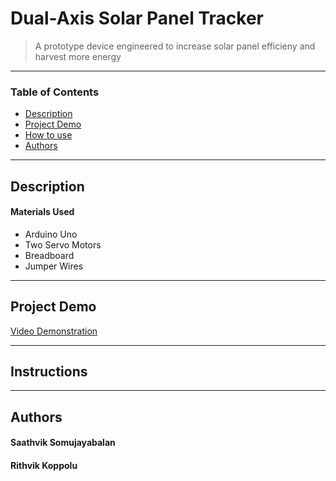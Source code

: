 # Dual-Axis Solar Panel Tracker

> A prototype device engineered to increase solar panel efficieny and harvest more energy

---

### Table of Contents

- [Description](#Description)
- [Project Demo](#Project-Demo)
- [How to use](#How-To-Use)
- [Authors](#Authors)

---


## Description


#### Materials Used
   - Arduino Uno
   - Two Servo Motors
   - Breadboard
   - Jumper Wires

---

## Project Demo

[Video Demonstration](https://youtu.be/U329uoS81VI)

---

## Instructions


---

## Authors

#### Saathvik Somujayabalan

#### Rithvik Koppolu
